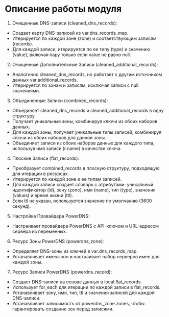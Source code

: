 # Описание работы модуля

1. Очищенные DNS-записи (cleaned_dns_records):
- Создает карту DNS-записей из var.dns_records_map.
- Итерируется по каждой зоне (zone) и соответствующим записям (records).
- Для каждой записи, итерируется по ее типу (type) и значению (value), включая пару только если value не равно null.

2. Очищенные Дополнительные Записи (cleaned_additional_records):
- Аналогично cleaned_dns_records, но работает с другим источником данных var.additional_records.
- Итерируется по зонам и записям, исключая записи с null значениями.

3. Объединенные Записи (combined_records):
- Объединяет cleaned_dns_records и cleaned_additional_records в одну структуру.
- Получает уникальные зоны, комбинируя ключи из обоих наборов данных.
- Для каждой зоны, получает уникальные типы записей, комбинируя ключи из обоих наборов для данной зоны.
- Объединяет записи из обоих наборов данных для каждого типа, используя имя записи (r.name) в качестве ключа.

4. Плоские Записи (flat_records):
- Преобразует combined_records в плоскую структуру, подходящую для итерации в ресурсах.
- Итерируется по каждой зоне и ее типам записей.
- Для каждой записи создает словарь с атрибутами: уникальный идентификатор (id), зону (zone), имя (name), тип (type), значения (values) и время жизни (ttl).
- Если ttl не указан, используется значение по умолчанию (3600 секунд).

5. Настройка Провайдера PowerDNS:
- Настраивает провайдера PowerDNS с API-ключом и URL-адресом сервера из переменных.

6. Ресурс Зоны PowerDNS (powerdns_zone):
- Определяет DNS-зоны из ключей в var.dns_records_map.
- Устанавливает имена зон и настраивает набор серверов имен для каждой зоны.

7. Ресурс Записи PowerDNS (powerdns_record):
- Создает DNS-записи на основе данных в local.flat_records.
- Использует for_each для итерации по каждой записи в flat_records.
- Устанавливает зону, имя, тип, ttl и значения записей для каждой DNS-записи.
- Устанавливает зависимость от powerdns_zone.zones, чтобы гарантировать создание зон перед записями.
